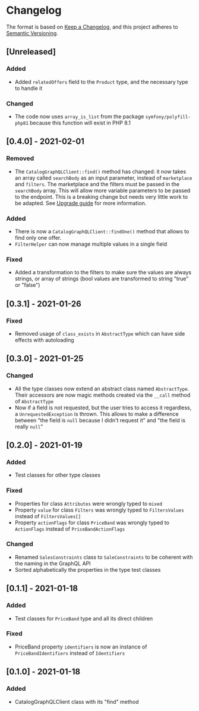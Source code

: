 # Changelog

The format is based on [Keep a Changelog](https://keepachangelog.com/en/1.0.0/),
and this project adheres to [Semantic Versioning](https://semver.org/spec/v2.0.0.html).

## [Unreleased]
### Added
- Added ```relatedOffers``` field to the ```Product``` type, and the necessary type to handle it

### Changed
- The code now uses ```array_is_list``` from the package ```symfony/polyfill-php81``` because this function will exist in PHP 8.1

## [0.4.0] - 2021-02-01
### Removed
- The ```CatalogGraphQLClient::find()``` method has changed: it now takes an array called ```searchBody``` as an input parameter, instead of ```marketplace``` and ```filters```. The marketplace and the filters must be passed in the ```searchBody``` array. This will allow more variable parameters to be passed to the endpoint. This is a breaking change but needs very little work to be adapted. See [Upgrade guide](UPGRADING.md) for more information.

### Added
- There is now a ```CatalogGraphQLClient::findOne()``` method that allows to find only one offer.
- ```FilterHelper``` can now manage multiple values in a single field

### Fixed
- Added a transformation to the filters to make sure the values are always strings, or array of strings (bool values are transformed to string "true" or "false")

## [0.3.1] - 2021-01-26
### Fixed
- Removed usage of ```class_exists``` in ```AbstractType``` which can have side effects with autoloading

## [0.3.0] - 2021-01-25
### Changed
- All the type classes now extend an abstract class named ```AbstractType```. Their accessors are now magic methods created via the ```__call``` method of ```AbstractType```
- Now if a field is not requested, but the user tries to access it regardless, a ```UnrequestedException``` is thrown. This allows to make a difference between "the field is ```null``` because I didn't request it" and "the field is really ```null```"

## [0.2.0] - 2021-01-19
### Added
- Test classes for other type classes

### Fixed
- Properties for class ```Attributes``` were wrongly typed to ```mixed```
- Property ```value``` for class ```Filters``` was wrongly typed to ```FiltersValues``` instead of ```FiltersValues[]```
- Property ```actionFlags``` for class ```PriceBand``` was wrongly typed to ```ActionFlags``` instead of ```PriceBandActionFlags```

### Changed
- Renamed ```SalesConstraints``` class to ```SaleConstraints``` to be coherent with the naming in the GraphQL API
- Sorted alphabetically the properties in the type test classes

## [0.1.1] - 2021-01-18
### Added
- Test classes for ```PriceBand``` type and all its direct children

### Fixed
- PriceBand property ```identifiers``` is now an instance of ```PriceBandIdentifiers``` instead of ```Identifiers```

## [0.1.0] - 2021-01-18
### Added
- CatalogGraphQLClient class with its "find" method
